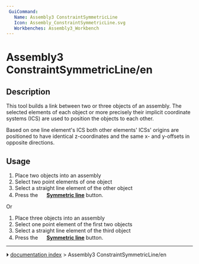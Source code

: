 ```yaml
---
 GuiCommand:
   Name: Assembly3 ConstraintSymmetricLine
   Icon: Assembly_ConstraintSymmetricLine.svg
   Workbenches: Assembly3_Workbench
---
```


# Assembly3 ConstraintSymmetricLine/en

## Description

This tool builds a link between two or three objects of an assembly. The selected elements of each object or more precisely their implicit coordinate systems (ICS) are used to position the objects to each other.

Based on one line element\'s ICS both other elements\' ICSs\' origins are positioned to have identical z-coordinates and the same x- and y-offsets in opposite directions.

## Usage

1.  Place two objects into an assembly
2.  Select two point elements of one object
3.  Select a straight line element of the other object
4.  Press the **<img src="images/Assembly_ConstraintSymmetricLine.svg" width=16px> [Symmetric line](Assembly3_ConstraintSymmetricLine.md)** button.

Or

1.  Place three objects into an assembly
2.  Select one point element of the first two objects
3.  Select a straight line element of the third object
4.  Press the **<img src="images/Assembly_ConstraintSymmetricLine.svg" width=16px> [Symmetric line](Assembly3_ConstraintSymmetricLine.md)** button.



---
⏵ [documentation index](../README.md) > Assembly3 ConstraintSymmetricLine/en
